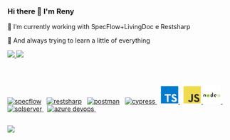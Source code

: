 ### Hi there 👋 I'm Reny

<!--
**renycorreia/renycorreia** is a ✨ _special_ ✨ repository because its `README.md` (this file) appears on your GitHub profile.

Here are some ideas to get you started:

- 🔭 I’m currently working on ...
- 🌱 I’m currently learning ...
- 👯 I’m looking to collaborate on ...
- 🤔 I’m looking for help with ...
- 💬 Ask me about ...
- 📫 How to reach me: ...
- 😄 Pronouns: ...
- ⚡ Fun fact: ...
-->

🔭 I’m currently working with SpecFlow+LivingDoc e Restsharp

🌱 And always trying to learn a little of everything

<div>
<a href="https://github.com/renycorreia">
<img height="180em" src="https://github-readme-stats-nu-swart-79.vercel.app/api?username=renycorreia&show_icons=true&theme=dracula&include_all_commits=true&count_private=true"/>
<img height="180em" src="https://github-readme-stats-nu-swart-79.vercel.app/api/top-langs/?username=renycorreia&layout=compact&langs_count=7&theme=dracula"/>
</div>
  
 ##  

<div style="display: inline_block"><br>
<p align="left"> 
<a href="https://specflow.org/tools/living-doc/" target=_blank" rel"noreferrer"> <img alt="specflow" height="40" width="40" src="https://encrypted-tbn0.gstatic.com/images?q=tbn:ANd9GcS7zEmGk6CEeNTz4n7iRx6-RgHF8hYIssmw2z42J6-0gV8DhrjhU-FcjgcSdDYGLokh_JI&usqp=CAU"></a> &nbsp;
<a href="https://restsharp.dev/" target=_blank" rel"noreferrer"> <img alt="restsharp" height="40" width="40" src="https://restsharp.dev/restsharp.png"></a> &nbsp;
<a href="https://www.postman.com/" target=_blank" rel"noreferrer"> <img alt="postman" height="40" width="40" src="https://www.svgrepo.com/download/354202/postman-icon.svg"></a> &nbsp;
<a href="https://www.cypress.io/" target=_blank" rel"noreferrer"> <img alt="cypress" height="40" width="40" src="https://asset.brandfetch.io/idIq_kF0rb/idv3zwmSiY.jpeg"> </a> &nbsp;
<a href="https://www.typescriptlang.org" target=_blank" rel"noreferrer"> <img alt="typescript" height="40" width="40" src="https://raw.githubusercontent.com/devicons/devicon/master/icons/typescript/typescript-plain.svg"> 
</a> &nbsp;
<a href="https://developer.mozilla.org/en-US/docs/Web/JavaScript" target="_blank" rel="noreferrer"> <img src="https://raw.githubusercontent.com/devicons/devicon/master/icons/javascript/javascript-original.svg" alt="javascript" width="40" height="40"/> </a> 
<a href="https://nodejs.org" target="_blank" rel="noreferrer"> <img src="https://raw.githubusercontent.com/devicons/devicon/master/icons/nodejs/nodejs-original-wordmark.svg" alt="nodejs" width="40" height="40"/> </a> &nbsp;
<a href="https://www.microsoft.com/en-us/sql-server" target="_blank" rel="noreferrer"> <img src="https://www.svgrepo.com/download/303229/microsoft-sql-server-logo.svg" alt="sqlserver" width="40" height="40"/> </a> &nbsp;
<a href="https://azure.microsoft.com/en-us/products/devops" target="_blank" rel="noreferrer"> <img src="https://cdn.iconscout.com/icon/free/png-256/azure-devops-3628645-3029870.png" alt="azure devops" width="40" height="40"/> </a> &nbsp;
</p>
</div>
  
  ##
<a href="https://www.linkedin.com/in/renycorreia/" target="_blank"><img src="https://img.shields.io/badge/-LinkedIn-%230077B5?style=for-the-badge&logo=linkedin&logoColor=white" target="_blank"></a> 

<!-- 
<div> 
<h3 align="left">Articles and Contact</h3>
<a href = "mailto:renycorreia.ti@hotmail.com"><img src="https://img.shields.io/badge/Outlook-0078D4?style=for-the-badge&logo=microsoft-outlook&logoColor=white"></a>
<a href="https://www.linkedin.com/in/renycorreia/" target="_blank"><img src="https://img.shields.io/badge/-LinkedIn-%230077B5?style=for-the-badge&logo=linkedin&logoColor=white" target="_blank"></a> 
<a href="https://medium.com/@renycorreia" target="_blank"><img src="https://img.shields.io/badge/Medium-12100E?style=for-the-badge&logo=medium&logoColor=white"></a>   
</div>
**>
